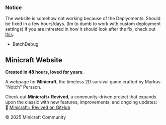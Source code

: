 ### Notice
The website is somehow not working because of the Deplyoments. Should be fixed in a few hours/days. (Im to dumb to work with custom deployment settings)
If you are intrested in how it should look after the fix, check out [this](https://batchdebug.github.io/minicraft-webpage/).
- BatchDebug

## Minicraft Website  

**Created in 48 hours, loved for years.**  

A webpage for **Minicraft**, the timeless 2D survival game crafted by Markus "Notch" Persson.

Check out **Minicraft+ Revived**, a community-driven project that expands upon the classic with new features, improvements, and ongoing updates:  
🔗 [Minicraft+ Revived on GitHub](https://github.com/MinicraftPlus/minicraft-plus-revived)  

© 2025 Minicraft Community
